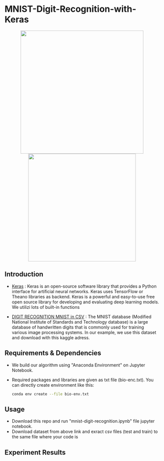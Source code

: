 # MNIST-Digit-Recognition-with-Keras

<div align="center">
  <img src="https://www.karabayyazilim.com/uploads/blogs/keras-nedir-2020-02-08-225241/keras-nedir-2020-02-08-225241-0.jpg" width="400">
  <img src="https://upload.wikimedia.org/wikipedia/commons/thumb/2/27/MnistExamples.png/320px-MnistExamples.png" width="350">
</div>

## Introduction

* [Keras](https://keras.io/getting_started/) : Keras is an open-source software library that provides a Python interface for artificial neural networks. Keras uses TensorFlow or Theano libraries as backend. Keras is a powerful and easy-to-use free open source library for developing and evaluating deep learning models. We utilizi lots of built-in functions

* [DIGIT RECOGNITION MNIST in CSV](https://www.kaggle.com/oddrationale/mnist-in-csv) : The MNIST database (Modified National Institute of Standards and Technology database) is a large database of handwritten digits that is commonly used for training various image processing systems. In our example, we use this dataset and download with this kaggle adress.

## Requirements & Dependencies
* We build our algorithm using "Anaconda Environment" on Jupyter Notebook.
* Required packages and libraries are given as txt file (bio-enc.txt). You can directly create environment like this:
  
  ```bash
  conda env create --file bio-env.txt
  ```

## Usage
* Download this repo and run "mnist-digit-recognition.ipynb" file jupyter notebook.
* Download dataset from above link and exract csv files (test and train) to the same file where your code is

## Experiment Results
